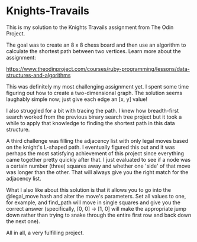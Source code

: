 # Knights-Travails

This is my solution to the Knights Travails assignment from The Odin Project.

The goal was to create an 8 x 8 chess board and then use an algorithm to calculate the shortest path between two vertices. Learn more about the assignment:

https://www.theodinproject.com/courses/ruby-programming/lessons/data-structures-and-algorithms

This was definitely my most challenging assignment yet. I spent some time figuring out how to create a two-dimensional graph. The solution seems laughably simple now; just give each edge an [x, y] value!

I also struggled for a bit with tracing the path. I knew how breadth-first search worked from the previous binary search tree project but it took a while to apply that knowledge to finding the shortest path in this data structure.

A third challenge was filling the adjacency list with only legal moves based on the knight's L-shaped path. I eventually figured this out and it was perhaps the most satisfying achievement of this project since everything came together pretty quickly after that. I just evaluated to see if a node was a certain number (three) squares away and whether one 'side' of that move was longer than the other. That will always give you the right match for the adjacency list. 

What I also like about this solution is that it allows you to go into the @legal_move hash and alter the move's parameters. Set all values to one, for example, and find_path will move in single squares and give you the correct answer (specifically, [0, 0] -> [1, 0] will make the appropriate jump down rather than trying to snake through the entire first row and back down the next one).

All in all, a very fulfilling project.
